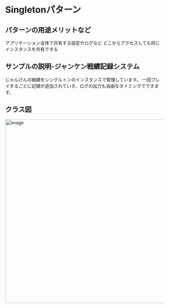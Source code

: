 # Singletonパターン
## パターンの用途メリットなど
アプリケーション全体で共有する設定やログなど
どこからアクセスしても同じインスタンスを共有できる

## サンプルの説明-ジャンケン戦績記録システム
じゃんけんの戦績をシングルトンのインスタンスで管理しています。
一回プレイするごとに記録が追加されていき、ログの出力も自由なタイミングでできます。

## クラス図
<img width="585" alt="image" src="https://github.com/user-attachments/assets/a8441f15-7ecb-4c0d-9f93-746631744756" />

